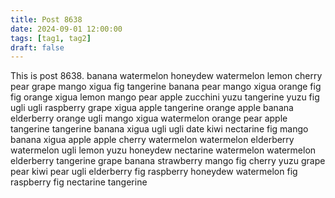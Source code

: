 ```yaml
---
title: Post 8638
date: 2024-09-01 12:00:00
tags: [tag1, tag2]
draft: false
---
```

This is post 8638.
banana
watermelon
honeydew
watermelon
lemon
cherry
pear
grape
mango
xigua
fig
tangerine
banana
pear
mango
xigua
orange
fig
fig
orange
xigua
lemon
mango
pear
apple
zucchini
yuzu
tangerine
yuzu
fig
ugli
ugli
raspberry
grape
xigua
apple
tangerine
orange
apple
banana
elderberry
orange
ugli
mango
xigua
watermelon
orange
pear
apple
tangerine
tangerine
banana
xigua
ugli
ugli
date
kiwi
nectarine
fig
mango
banana
xigua
apple
apple
cherry
watermelon
watermelon
elderberry
watermelon
ugli
lemon
yuzu
honeydew
nectarine
watermelon
watermelon
elderberry
tangerine
grape
banana
strawberry
mango
fig
cherry
yuzu
grape
pear
kiwi
pear
ugli
elderberry
fig
raspberry
honeydew
watermelon
fig
raspberry
fig
nectarine
tangerine
